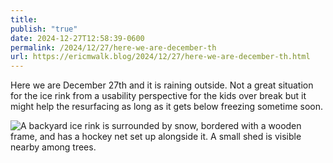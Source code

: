 ```yaml
---
title: 
publish: "true"
date: 2024-12-27T12:58:39-0600
permalink: /2024/12/27/here-we-are-december-th
url: https://ericmwalk.blog/2024/12/27/here-we-are-december-th.html
---
```

Here we are December 27th and it is raining outside. Not a great situation for the ice rink from a usability perspective for the kids over break but it might help the resurfacing as long as it gets below freezing sometime soon.

![A backyard ice rink is surrounded by snow, bordered with a wooden frame, and has a hockey net set up alongside it. A small shed is visible nearby among trees.](https://ericmwalk.blog/uploads/2024/img-1531.jpeg)